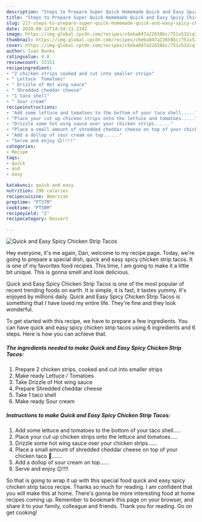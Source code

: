 ```yaml
---
description: "Steps to Prepare Super Quick Homemade Quick and Easy Spicy Chicken Strip Tacos"
title: "Steps to Prepare Super Quick Homemade Quick and Easy Spicy Chicken Strip Tacos"
slug: 217-steps-to-prepare-super-quick-homemade-quick-and-easy-spicy-chicken-strip-tacos
date: 2020-08-12T14:54:11.234Z
image: https://img-global.cpcdn.com/recipes/c6eba847a22658bc/751x532cq70/quick-and-easy-spicy-chicken-strip-tacos-recipe-main-photo.jpg
thumbnail: https://img-global.cpcdn.com/recipes/c6eba847a22658bc/751x532cq70/quick-and-easy-spicy-chicken-strip-tacos-recipe-main-photo.jpg
cover: https://img-global.cpcdn.com/recipes/c6eba847a22658bc/751x532cq70/quick-and-easy-spicy-chicken-strip-tacos-recipe-main-photo.jpg
author: Ivan Banks
ratingvalue: 4.8
reviewcount: 33151
recipeingredient:
- "2 chicken strips cooked and cut into smaller strips"
- " Lettuce  Tomatoes"
- " Drizzle of Hot wing sauce"
- " Shredded cheddar cheese"
- "1 taco shell"
- " Sour cream"
recipeinstructions:
- "Add some lettuce and tomatoes to the bottom of your taco shell....."
- "Place your cut up chicken strips onto the lettuce and tomatoes....."
- "Drizzle some hot wing sauce over your chicken strips......"
- "Place a small amount of shredded cheddar cheese on top of your chicken taco 🌮......."
- "Add a dollop of sour cream on top......"
- "Serve and enjoy 😉!!!!"
categories:
- Recipe
tags:
- quick
- and
- easy

katakunci: quick and easy 
nutrition: 296 calories
recipecuisine: American
preptime: "PT37M"
cooktime: "PT50M"
recipeyield: "2"
recipecategory: Dessert

---
```



![Quick and Easy Spicy Chicken Strip Tacos](https://img-global.cpcdn.com/recipes/c6eba847a22658bc/751x532cq70/quick-and-easy-spicy-chicken-strip-tacos-recipe-main-photo.jpg)

Hey everyone, it's me again, Dan, welcome to my recipe page. Today, we're going to prepare a special dish, quick and easy spicy chicken strip tacos. It is one of my favorites food recipes. This time, I am going to make it a little bit unique. This is gonna smell and look delicious.

Quick and Easy Spicy Chicken Strip Tacos is one of the most popular of recent trending foods on earth. It is simple, it is fast, it tastes yummy. It's enjoyed by millions daily. Quick and Easy Spicy Chicken Strip Tacos is something that I have loved my entire life. They're fine and they look wonderful.




To get started with this recipe, we have to prepare a few ingredients. You can have quick and easy spicy chicken strip tacos using 6 ingredients and 6 steps. Here is how you can achieve that.

<!--inarticleads1-->

##### The ingredients needed to make Quick and Easy Spicy Chicken Strip Tacos:

1. Prepare 2 chicken strips, cooked and cut into smaller strips
1. Make ready  Lettuce / Tomatoes
1. Take  Drizzle of Hot wing sauce
1. Prepare  Shredded cheddar cheese
1. Take 1 taco shell
1. Make ready  Sour cream




<!--inarticleads2-->

##### Instructions to make Quick and Easy Spicy Chicken Strip Tacos:

1. Add some lettuce and tomatoes to the bottom of your taco shell.....
1. Place your cut up chicken strips onto the lettuce and tomatoes.....
1. Drizzle some hot wing sauce over your chicken strips......
1. Place a small amount of shredded cheddar cheese on top of your chicken taco 🌮.......
1. Add a dollop of sour cream on top......
1. Serve and enjoy 😉!!!!




So that is going to wrap it up with this special food quick and easy spicy chicken strip tacos recipe. Thanks so much for reading. I am confident that you will make this at home. There's gonna be more interesting food at home recipes coming up. Remember to bookmark this page on your browser, and share it to your family, colleague and friends. Thank you for reading. Go on get cooking!
